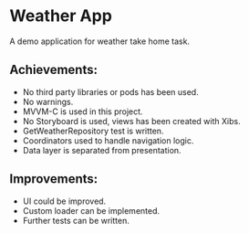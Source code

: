 
# Weather App
A demo application for weather take home task.

## Achievements:

 - No third party libraries or pods has been used.
 - No warnings.
 - MVVM-C is used in this project.
 - No Storyboard is used, views has been created with Xibs.
 - GetWeatherRepository test is written.
 - Coordinators used to handle navigation logic.
 - Data layer is separated from presentation.

## Improvements:

 - UI could be improved.
 - Custom loader can be implemented.
 - Further tests can be written.
